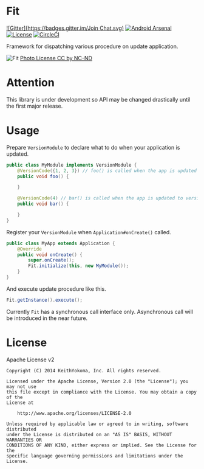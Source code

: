 # Fit

[![Gitter](https://badges.gitter.im/Join Chat.svg)](https://gitter.im/KeithYokoma/Fit?utm_source=badge&utm_medium=badge&utm_campaign=pr-badge&utm_content=badge)
[![Android Arsenal](https://img.shields.io/badge/Android%20Arsenal-Fit-brightgreen.svg?style=flat)](https://android-arsenal.com/details/1/1174)
[![License](http://img.shields.io/hexpm/l/plug.svg?style=flat)](https://github.com/KeithYokoma/Fit/blob/master/LICENSE.md)
[![CircleCI](https://circleci.com/gh/KeithYokoma/Fit.svg?style=shield)](https://circleci.com/gh/KeithYokoma/Fit.svg?style=shield)

Framework for dispatching various procedure on update application.

![Fit](https://farm3.staticflickr.com/2780/4285120077_2eae97a495_o_d.jpg)
[Photo License CC by NC-ND](https://creativecommons.org/licenses/by-nc-nd/2.0/)

# Attention

This library is under development so API may be changed drastically until the first major release.

# Usage

Prepare `VersionModule` to declare what to do when your application is updated.

```java
public class MyModule implements VersionModule {
    @VersionCode({1, 2, 3}) // foo() is called when the app is updated to version code = 1, 2 and 3
    public void foo() {

    }

    @VersionCode(4) // bar() is called when the app is updated to version code = 4
    public void bar() {

    }
}
```

Register your `VersionModule` when `Application#onCreate()` called.

```java
public class MyApp extends Application {
    @Override
    public void onCreate() {
        super.onCreate();
        Fit.initialize(this, new MyModule());
    }
}
```

And execute update procedure like this.

```java
Fit.getInstance().execute();
```

Currently `Fit` has a synchronous call interface only.
Asynchronous call will be introduced in the near future.

# License

Apache License v2

```
Copyright (C) 2014 KeithYokoma, Inc. All rights reserved.

Licensed under the Apache License, Version 2.0 (the "License"); you may not use
this file except in compliance with the License. You may obtain a copy of the
License at

    http://www.apache.org/licenses/LICENSE-2.0

Unless required by applicable law or agreed to in writing, software distributed
under the License is distributed on an "AS IS" BASIS, WITHOUT WARRANTIES OR
CONDITIONS OF ANY KIND, either express or implied. See the License for the
specific language governing permissions and limitations under the License.
```


